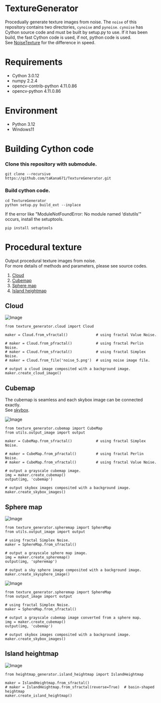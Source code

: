 # TextureGenerator

Procedually generate texture images from noise.
The `noise` of this repository contains two directories, `cynoise` and `pynoise`. `cynoise` has Cython source code and must be built by setup.py to use.
If it has been build, the fast Cython code is used, if not, python code is used.  
See [NoiseTexture](https://github.com/taKana671/NoiseTexture/tree/main) for the difference in speed.

# Requirements

* Cython 3.0.12
* numpy 2.2.4
* opencv-contrib-python 4.11.0.86
* opencv-python 4.11.0.86

# Environment

* Python 3.12
* Windows11

# Building Cython code

### Clone this repository with submodule.
```
git clone --recursive https://github.com/taKana671/TextureGenerator.git
```

### Build cython code.
```
cd TextureGenerator
python setup.py build_ext --inplace
```
If the error like "ModuleNotFoundError: No module named ‘distutils’" occurs, install the setuptools.
```
pip install setuptools
```

# Procedural texture
Output procedural texture images from noise.  
For more details of methods and parameters, please see source codes.

1. [Cloud](#cloud)
2. [Cubemap](#cubemap)
3. [Sphere map](#sphere-map)
4. [Island heightmap](#island-heightmap)

## Cloud

![Image](https://github.com/user-attachments/assets/017ab598-c65c-4a76-9819-470cd78ca941)

```
from texture_generator.cloud import Cloud

maker = Cloud.from_vfractal()             # using fractal Value Noise.

# maker = Cloud.from_pfractal()           # using fractal Perlin Noise.
# maker = Cloud.from_sfractal()           # using fractal Simplex Noise.
# maker = Cloud.from_file('noise_5.png')  # using noise image file.

# output a cloud image composited with a background image. 
maker.create_cloud_image()
```


## Cubemap

The cubemap is seamless and each skybox image can be connected exactly.  
See [skybox](https://github.com/taKana671/skybox).

![Image](https://github.com/user-attachments/assets/a27a2d3c-4dcd-4275-b952-b5691695d0f2)

```
from texture_generator.cubemap import CubeMap
from utils.output_image import output

maker = CubeMap.from_sfractal()           # using fractal Simplex Noise.

# maker = CubeMap.from_pfractal()         # using fractal Perlin Noise.
# maker = CubeMap.from_vfractal()         # using fractal Value Noise.

# output a grayscale cubemap image.
img = maker.create_cubemap()
output(img, 'cubemap')

# output skybox images composited with a background image.
maker.create_skybox_images()
```

## Sphere map

![Image](https://github.com/user-attachments/assets/6de22ecc-8759-4fee-b9dc-5759e5c29729)

```
from texture_generator.spheremap import SphereMap
from utils.output_image import output

# using fractal Simplex Noise.
maker = SphereMap.from_sfractal()
 
# output a grayscale sphere map image.
img = maker.create_spheremap()
output(img, 'spheremap')

# output a sky sphere image composited with a background image.    
maker.create_skysphere_image()
```

![Image](https://github.com/user-attachments/assets/5dd59dc1-7c0b-45f4-a804-fccaa6cabe6d)

```
from texture_generator.spheremap import SphereMap
from output_image import output

# using fractal Simplex Noise.
maker = SphereMap.from_sfractal()

# output a grayscale cubemap image converted from a sphere map.
img = maker.create_cubemap()
output(img, 'cubemap')

# output skybox images composited with a background image.
maker.create_skybox_images()
```

## Island heightmap

![Image](https://github.com/user-attachments/assets/74f43288-9f68-4a77-a608-23a0b1daba4b)

```
from heightmap_generator.island_heightmap import IslandHeightmap

maker = IslandHeightmap.from_sfractal()
# maker = IslandHeightmap.from_sfractal(reverse=True)  # basin-shaped heightmap
maker.create_island_heightmap()
```
